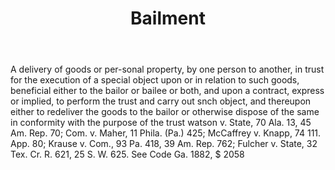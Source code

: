 ---
title: Bailment
letter: B
permalink: "/definitions/bailment.html"
body: A delivery of goods or per-sonal property, by one person to another, in trust
  for the execution of a special object upon or in relation to such goods, beneficial
  either to the bailor or bailee or both, and upon a contract, express or implied,
  to perform the trust and carry out snch object, and thereupon either to redeliver
  the goods to the bailor or otherwise dispose of the same in conformity with the
  purpose of the trust watson v. State, 70 Ala. 13, 45 Am. Rep. 70; Com. v. Maher,
  11 Phila. (Pa.) 425; McCaffrey v. Knapp, 74 111. App. 80; Krause v. Com., 93 Pa.
  418, 39 Am. Rep. 762; Fulcher v. State, 32 Tex. Cr. R. 621, 25 S. W. 625. See Code
  Ga. 1882, $ 2058
published_at: '2018-07-07'
source: Black's Law Dictionary
layout: post
---